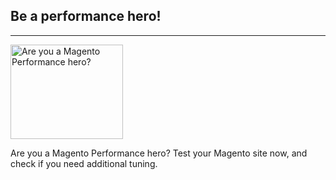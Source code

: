 ## Be a performance hero!
* * *

[<img src="{{site.static-url}}/img/coach/penguin_about.svg" class="pull-left img-big" alt="Are you a Magento Performance hero?" width="180" height="151">](https://run.mage.coach)

Are you a Magento Performance hero? Test your Magento site now, and check if you need additional tuning.
